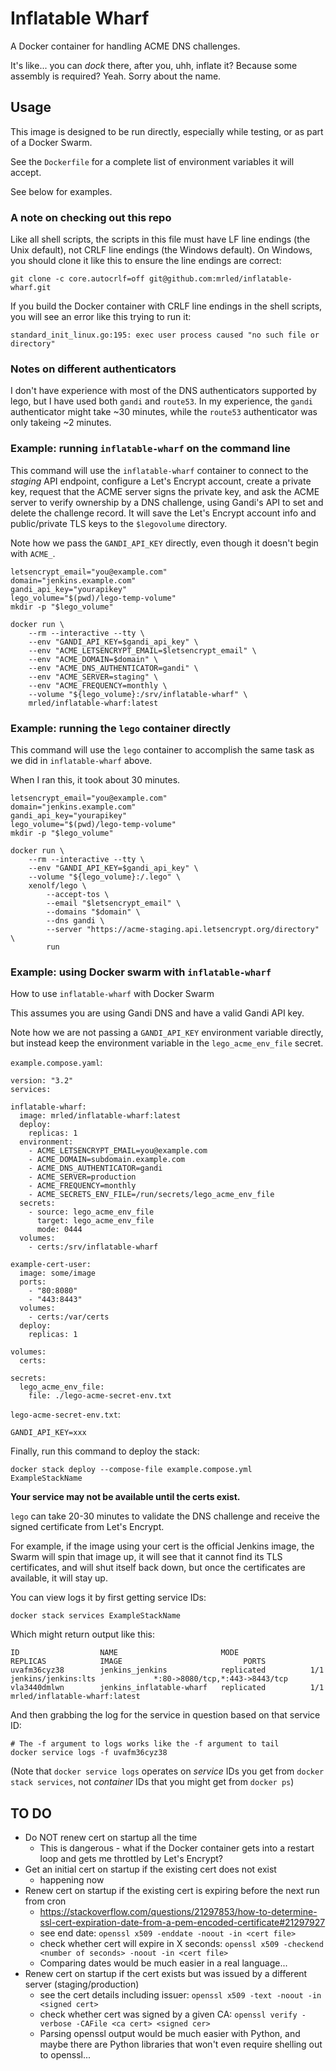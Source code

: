 # Inflatable Wharf

A Docker container for handling ACME DNS challenges.

It's like... you can _dock_ there, after you, uhh, inflate it? Because some assembly is required? Yeah. Sorry about the name.

## Usage

This image is designed to be run directly,
especially while testing,
or as part of a Docker Swarm.

See the `Dockerfile` for a complete list of environment variables it will accept.

See below for examples.

### A note on checking out this repo

Like all shell scripts, the scripts in this file must have LF line endings (the Unix default),
not CRLF line endings (the Windows default).
On Windows, you should clone it like this to ensure the line endings are correct:

    git clone -c core.autocrlf=off git@github.com:mrled/inflatable-wharf.git

If you build the Docker container with CRLF line endings in the shell scripts,
you will see an error like this trying to run it:

    standard_init_linux.go:195: exec user process caused "no such file or directory"

### Notes on different authenticators

I don't have experience with most of the DNS authenticators supported by lego,
but I have used both `gandi` and `route53`.
In my experience, the `gandi` authenticator might take ~30 minutes,
while the `route53` authenticator was only takeing ~2 minutes.

### Example: running `inflatable-wharf` on the command line

This command will use the `inflatable-wharf` container to connect to the _staging_ API endpoint,
configure a Let's Encrypt account,
create a private key,
request that the ACME server signs the private key,
and ask the ACME server to verify ownership by a DNS challenge,
using Gandi's API to set and delete the challenge record.
It will save the Let's Encrypt account info
and public/private TLS keys to the `$legovolume` directory.

Note how we pass the `GANDI_API_KEY` directly,
even though it doesn't begin with `ACME_`.

    letsencrypt_email="you@example.com"
    domain="jenkins.example.com"
    gandi_api_key="yourapikey"
    lego_volume="$(pwd)/lego-temp-volume"
    mkdir -p "$lego_volume"

    docker run \
        --rm --interactive --tty \
        --env "GANDI_API_KEY=$gandi_api_key" \
        --env "ACME_LETSENCRYPT_EMAIL=$letsencrypt_email" \
        --env "ACME_DOMAIN=$domain" \
        --env "ACME_DNS_AUTHENTICATOR=gandi" \
        --env "ACME_SERVER=staging" \
        --env "ACME_FREQUENCY=monthly \
        --volume "${lego_volume}:/srv/inflatable-wharf" \
        mrled/inflatable-wharf:latest

### Example: running the `lego` container directly

This command will use the `lego` container to accomplish the same task as we did in `inflatable-wharf` above.

When I ran this, it took about 30 minutes.

    letsencrypt_email="you@example.com"
    domain="jenkins.example.com"
    gandi_api_key="yourapikey"
    lego_volume="$(pwd)/lego-temp-volume"
    mkdir -p "$lego_volume"

    docker run \
        --rm --interactive --tty \
        --env "GANDI_API_KEY=$gandi_api_key" \
        --volume "${lego_volume}:/.lego" \
        xenolf/lego \
            --accept-tos \
            --email "$letsencrypt_email" \
            --domains "$domain" \
            --dns gandi \
            --server "https://acme-staging.api.letsencrypt.org/directory" \
            run

### Example: using Docker swarm with `inflatable-wharf`

How to use `inflatable-wharf` with Docker Swarm

This assumes you are using Gandi DNS and have a valid Gandi API key.

Note how we are not passing a `GANDI_API_KEY` environment variable directly,
but instead keep the environment variable in the `lego_acme_env_file` secret.

`example.compose.yaml`:

    version: "3.2"
    services:

    inflatable-wharf:
      image: mrled/inflatable-wharf:latest
      deploy:
        replicas: 1
      environment:
        - ACME_LETSENCRYPT_EMAIL=you@example.com
        - ACME_DOMAIN=subdomain.example.com
        - ACME_DNS_AUTHENTICATOR=gandi
        - ACME_SERVER=production
        - ACME_FREQUENCY=monthly
        - ACME_SECRETS_ENV_FILE=/run/secrets/lego_acme_env_file
      secrets:
        - source: lego_acme_env_file
          target: lego_acme_env_file
          mode: 0444
      volumes:
        - certs:/srv/inflatable-wharf

    example-cert-user:
      image: some/image
      ports:
        - "80:8080"
        - "443:8443"
      volumes:
        - certs:/var/certs
      deploy:
        replicas: 1

    volumes:
      certs:

    secrets:
      lego_acme_env_file:
        file: ./lego-acme-secret-env.txt

`lego-acme-secret-env.txt`:

    GANDI_API_KEY=xxx

Finally, run this command to deploy the stack:

    docker stack deploy --compose-file example.compose.yml ExampleStackName

**Your service may not be available until the certs exist.**

`lego` can take 20-30 minutes to validate the DNS challenge
and receive the signed certificate from Let's Encrypt.

For example, if the image using your cert is the official Jenkins image,
the Swarm will spin that image up,
it will see that it cannot find its TLS certificates,
and will shut itself back down,
but once the certificates are available,
it will stay up.

You can view logs it by first getting service IDs:

    docker stack services ExampleStackName

Which might return output like this:

    ID                  NAME                       MODE                REPLICAS            IMAGE                           PORTS
    uvafm36cyz38        jenkins_jenkins            replicated          1/1                 jenkins/jenkins:lts             *:80->8080/tcp,*:443->8443/tcp
    vla3440dmlwn        jenkins_inflatable-wharf   replicated          1/1                 mrled/inflatable-wharf:latest

And then grabbing the log for the service in question based on that service ID:

    # The -f argument to logs works like the -f argument to tail
    docker service logs -f uvafm36cyz38

(Note that `docker service logs` operates on _service_ IDs you get from `docker stack services`,
not _container_ IDs that you might get from `docker ps`)

## TO DO

- Do NOT renew cert on startup all the time
  - This is dangerous - what if the Docker container gets into a restart loop and gets me throttled by Let's Encrypt?
- Get an initial cert on startup if the existing cert does not exist
  - happening now
- Renew cert on startup if the existing cert is expiring before the next run from cron
  - https://stackoverflow.com/questions/21297853/how-to-determine-ssl-cert-expiration-date-from-a-pem-encoded-certificate#21297927
  - see end date: `openssl x509 -enddate -noout -in <cert file>`
  - check whether cert will expire in X seconds: `openssl x509 -checkend <number of seconds> -noout -in <cert file>`
  - Comparing dates would be much easier in a real language...
- Renew cert on startup if the cert exists but was issued by a different server (staging/production)
  - see the cert details including issuer: `openssl x509 -text -noout -in <signed cert>`
  - check whether cert was signed by a given CA: `openssl verify -verbose -CAFile <ca cert> <signed cer>`
  - Parsing openssl output would be much easier with Python,
    and maybe there are Python libraries that won't even require shelling out to openssl...
